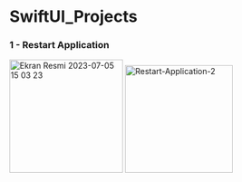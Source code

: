 # SwiftUI_Projects
### 1 - Restart Application
<img width="200" alt="Ekran Resmi 2023-07-05 15 03 23" src="https://github.com/gemiciemre/SwiftUI_Projects/assets/90448957/554e72ef-68a8-4344-92a0-a44920e8e926">
<img width="190" alt="Restart-Application-2" src="https://github.com/gemiciemre/SwiftUI_Projects/assets/90448957/f06da216-29e3-4f04-9ed3-cd779cecf5e0">
